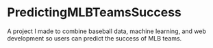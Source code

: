 # PredictingMLBTeamsSuccess
A project I made to combine baseball data, machine learning, and web development so users can predict the success of MLB teams.
